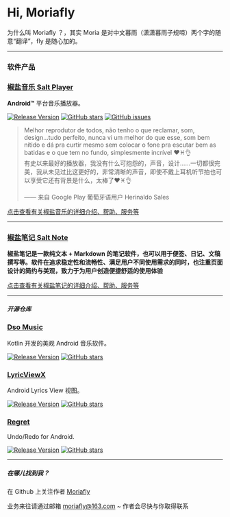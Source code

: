 # Hi, Moriafly

为什么叫 Moriafly ？，其实 Moria 是对中文暮雨（潇潇暮雨子规啼）两个字的随意“翻译”，fly 是随心加的。

---

### 软件产品

### [**椒盐音乐 Salt Player**](/docs/salt-player/)

**Android™** 平台音乐播放器。

[![Release Version](https://img.shields.io/github/v/release/Moriafly/SaltPlayerSource)](https://github.com/Moriafly/SaltPlayerSource/releases/latest)
[![GitHub stars](https://img.shields.io/github/stars/Moriafly/SaltPlayerSource)](https://github.com/Moriafly/SaltPlayerSource/stargazers)
[![GitHub issues](https://img.shields.io/github/issues/Moriafly/SaltPlayerSource)](https://github.com/Moriafly/SaltPlayerSource/issues)


<!-- ![椒盐音乐](\images\salt-player-1.jpg) -->

> Melhor reprodutor de todos, não tenho o que reclamar, som, design...tudo perfeito, nunca vi um melhor do que esse, som bem nítido e dá pra curtir mesmo sem colocar o fone pra escutar bem as batidas e o que tem no fundo, simplesmente incrível ❤♓👌  
有史以来最好的播放器，我没有什么可抱怨的，声音，设计......一切都很完美，我从未见过比这更好的，非常清晰的声音，即使不戴上耳机听节拍也可以享受它还有背景是什么，太棒了❤♓👌
> 
> —— 来自 Google Play 葡萄牙语用户 Herinaldo Sales

[点击查看有关椒盐音乐的详细介绍、帮助、服务等](/docs/salt-player/)

---

### [**椒盐笔记 Salt Note**](/docs/salt-note/)

**椒盐笔记是一款纯文本 + Markdown 的笔记软件，也可以用于便签、日记、文稿撰写等。软件在追求稳定性和流畅性、满足用户不同使用需求的同时，也注重页面设计的简约与美观，致力于为用户创造便捷舒适的使用体验**

[点击查看有关椒盐笔记的详细介绍、帮助、服务等](/docs/salt-note/)

---

##### 开源仓库

### [**Dso Music**](https://github.com/Moriafly/DsoMusic)

Kotlin 开发的美观 Android 音乐软件。

[![Release Version](https://img.shields.io/github/v/release/Moriafly/DsoMusic)](https://github.com/Moriafly/DsoMusic/releases/latest)
[![GitHub stars](https://img.shields.io/github/stars/Moriafly/DsoMusic)](https://github.com/Moriafly/DsoMusic/stargazers)


### [**LyricViewX**](https://github.com/Moriafly/LyricViewX)

Android Lyrics View 视图。

[![Release Version](https://img.shields.io/github/v/release/Moriafly/LyricViewX)](https://github.com/Moriafly/LyricViewX/releases/latest)
[![GitHub stars](https://img.shields.io/github/stars/Moriafly/LyricViewX)](https://github.com/Moriafly/LyricViewX/stargazers)


### [**Regret**](https://github.com/Moriafly/Regret)

Undo/Redo for Android.

[![Release Version](https://img.shields.io/github/v/release/Moriafly/Regret)](https://github.com/Moriafly/Regret/releases/latest)
[![GitHub stars](https://img.shields.io/github/stars/Moriafly/Regret)](https://github.com/Moriafly/Regret/stargazers)


---

##### 在哪儿找到我？

在 Github 上关注作者 [Moriafly](https://github.com/Moriafly)

业务来往请通过邮箱 moriafly@163.com ~ 作者会尽快与你取得联系